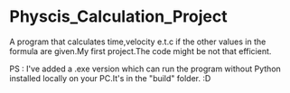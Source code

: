 # Physcis_Calculation_Project
A program that calculates time,velocity e.t.c if the other values in the formula are given.My first project.The code might be  not that efficient.

PS : I've added a .exe version which can run the program without Python installed locally on your PC.It's in the "build" folder. :D

